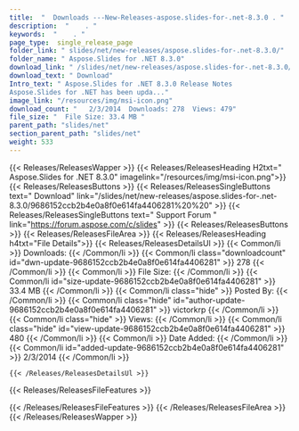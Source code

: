 ```yaml
---
title:  "  Downloads ---New-Releases-aspose.slides-for-.net-8.3.0 . " 
description:  "    . " 
keywords:  "    . " 
page_type:  single_release_page
folder_link: " slides/net/new-releases/aspose.slides-for-.net-8.3.0/"
folder_name: " Aspose.Slides for .NET 8.3.0"
download_link: " /slides/net/new-releases/aspose.slides-for-.net-8.3.0/9686152ccb2b4e0a8f0e614fa4406281"
download_text: " Download"
Intro_text: " Aspose.Slides for .NET 8.3.0 Release Notes
Aspose.Slides for .NET has been upda..."
image_link: "/resources/img/msi-icon.png"
download_count: "   2/3/2014  Downloads: 278  Views: 479"
file_size: "  File Size: 33.4 MB "
parent_path: "slides/net"
section_parent_path: "slides/net"
weight: 533
---
```


{{< Releases/ReleasesWapper >}}
  {{< Releases/ReleasesHeading H2txt=" Aspose.Slides for .NET 8.3.0" imagelink="/resources/img/msi-icon.png">}}
  {{< Releases/ReleasesButtons >}}
    {{< Releases/ReleasesSingleButtons text=" Download" link="/slides/net/new-releases/aspose.slides-for-.net-8.3.0/9686152ccb2b4e0a8f0e614fa4406281%20%20" >}}
    {{< Releases/ReleasesSingleButtons text=" Support Forum " link="https://forum.aspose.com/c/slides" >}}
  {{< Releases/ReleasesButtons >}}
  {{< Releases/ReleasesFileArea >}}
    {{< Releases/ReleasesHeading h4txt="File Details">}}
    {{< Releases/ReleasesDetailsUl >}}
            {{< Common/li  >}} Downloads: {{< /Common/li >}} 
      {{< Common/li class="downloadcount" id="dwn-update-9686152ccb2b4e0a8f0e614fa4406281" >}} 278 {{< /Common/li >}} 
      {{< Common/li  >}} File Size: {{< /Common/li >}} 
      {{< Common/li id="size-update-9686152ccb2b4e0a8f0e614fa4406281" >}} 33.4 MB {{< /Common/li >}} 
      {{< Common/li  class="hide" >}} Posted By: {{< /Common/li >}} 
      {{< Common/li class="hide" id="author-update-9686152ccb2b4e0a8f0e614fa4406281" >}} victorkrp {{< /Common/li >}} 
      {{< Common/li class="hide"  >}} Views: {{< /Common/li >}} 
      {{< Common/li class="hide" id="view-update-9686152ccb2b4e0a8f0e614fa4406281" >}} 480 {{< /Common/li >}} 
      {{< Common/li  >}} Date Added: {{< /Common/li >}} 
      {{< Common/li id="added-update-9686152ccb2b4e0a8f0e614fa4406281" >}} 2/3/2014 {{< /Common/li >}} 

    {{< /Releases/ReleasesDetailsUl >}}

  {{< Releases/ReleasesFileFeatures >}}
      
  {{< /Releases/ReleasesFileFeatures >}}
 {{< /Releases/ReleasesFileArea >}}
{{< /Releases/ReleasesWapper >}}


